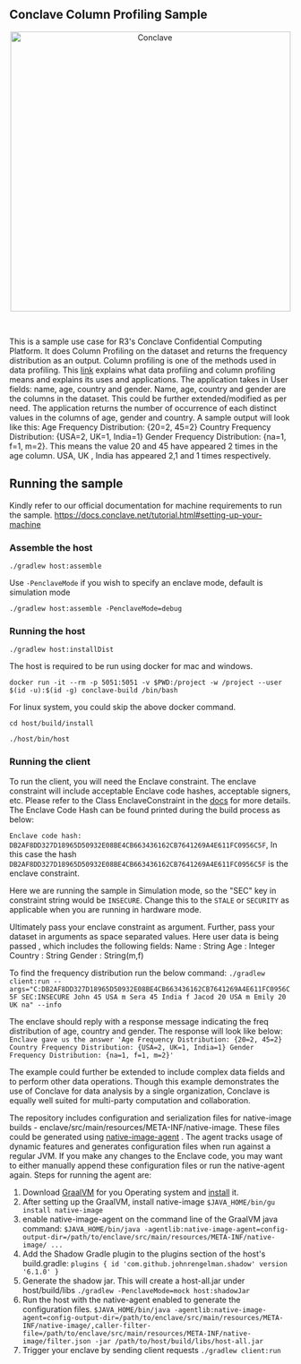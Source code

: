 ## Conclave Column Profiling Sample

<p align="center">
  <img src="https://conclave.net/wp-content/uploads/2020/12/Conclave_logo_master.png" alt="Conclave" width="500">
</p>
<br>

This is a sample use case for R3's Conclave Confidential Computing Platform. It does Column Profiling on the dataset and
returns the frequency distribution as an output. Column profiling is one of the methods used in data profiling.
This [link](https://www.alooma.com/blog/what-is-data-profiling) explains what data profiling and column profiling means
and explains its uses and applications. The application takes in User fields: name, age, country and gender. Name, age,
country and gender are the columns in the dataset. This could be further extended/modified as per need. The application
returns the number of occurrence of each distinct values in the columns of age, gender and country. A sample output will
look like this: Age Frequency Distribution: {20=2, 45=2} Country Frequency Distribution: {USA=2, UK=1, India=1} Gender
Frequency Distribution: {na=1, f=1, m=2}. This means the value 20 and 45 have appeared 2 times in the age column. USA,
UK , India has appeared 2,1 and 1 times respectively.

## Running the sample

Kindly refer to our official documentation for machine requirements to run the sample.
https://docs.conclave.net/tutorial.html#setting-up-your-machine

### Assemble the host

`./gradlew host:assemble`

Use `-PenclaveMode` if you wish to specify an enclave mode, default is simulation mode

`./gradlew host:assemble -PenclaveMode=debug`

### Running the host

`./gradlew host:installDist`

The host is required to be run using docker for mac and windows.

`docker run -it --rm -p 5051:5051 -v $PWD:/project -w /project --user $(id -u):$(id -g) conclave-build /bin/bash`

For linux system, you could skip the above docker command.

`cd host/build/install`

`./host/bin/host`

### Running the client

To run the client, you will need the Enclave constraint. The enclave constraint will include acceptable Enclave code
hashes, acceptable signers, etc. Please refer to the Class EnclaveConstraint in
the [docs](https://docs.conclave.net/api/index.html) for more details. The Enclave Code Hash can be found printed during
the build process as below:

`Enclave code hash:   DB2AF8DD327D18965D50932E08BE4CB663436162CB7641269A4E611FC0956C5F`, In this case the
hash `DB2AF8DD327D18965D50932E08BE4CB663436162CB7641269A4E611FC0956C5F` is the enclave constraint.

Here we are running the sample in Simulation mode, so the "SEC" key in constraint string would be `INSECURE`. Change
this to the `STALE` or `SECURITY` as applicable when you are running in hardware mode.

Ultimately pass your enclave constraint as argument. Further, pass your dataset in arguments as space separated values.
Here user data is being passed , which includes the following fields:
Name : String Age : Integer Country : String Gender : String(m,f)

To find the frequency distribution run the below command:
`./gradlew client:run --args="C:DB2AF8DD327D18965D50932E08BE4CB663436162CB7641269A4E611FC0956C5F SEC:INSECURE John 45 USA m Sera 45 India f Jacod 20 USA m Emily 20 UK na" --info`

The enclave should reply with a response message indicating the freq distribution of age, country and gender. The
response will look like below:
`Enclave gave us the answer 'Age Frequency Distribution: {20=2, 45=2} Country Frequency Distribution: {USA=2, UK=1, India=1} Gender Frequency Distribution: {na=1, f=1, m=2}'`

The example could further be extended to include complex data fields and to perform other data operations. Though this
example demonstrates the use of Conclave for data analysis by a single organization, Conclave is equally well suited for
multi-party computation and collaboration.

The repository includes configuration and serialization files for native-image builds -
enclave/src/main/resources/META-INF/native-image. These files could be generated
using [native-image-agent](https://www.graalvm.org/reference-manual/native-image/BuildConfiguration/#assisted-configuration-of-native-image-builds)
. The agent tracks usage of dynamic features and generates configuration files when run against a regular JVM. If you
make any changes to the Enclave code, you may want to either manually append these configuration files or run the
native-agent again. Steps for running the agent are:

1. Download [GraalVM](https://github.com/graalvm/graalvm-ce-builds/releases/tag/vm-21.0.0) for you Operating system
   and [install](https://www.graalvm.org/docs/getting-started/) it.
2. After setting up the GraalVM, install native-image
   `$JAVA_HOME/bin/gu install native-image`
3. enable native-image-agent on the command line of the GraalVM java command:
   `$JAVA_HOME/bin/java -agentlib:native-image-agent=config-output-dir=/path/to/enclave/src/main/resources/META-INF/native-image/ ...`
4. Add the Shadow Gradle plugin to the plugins section of the host's build.gradle:
   `plugins { id 'com.github.johnrengelman.shadow' version '6.1.0' }`
5. Generate the shadow jar. This will create a host-all.jar under host/build/libs
   `./gradlew -PenclaveMode=mock host:shadowJar`
6. Run the host with the native-agent enabled to generate the configuration files.
   `$JAVA_HOME/bin/java -agentlib:native-image-agent=config-output-dir=/path/to/enclave/src/main/resources/META-INF/native-image/,caller-filter-file=/path/to/enclave/src/main/resources/META-INF/native-image/filter.json -jar /path/to/host/build/libs/host-all.jar`
7. Trigger your enclave by sending client requests
   `./gradlew client:run`